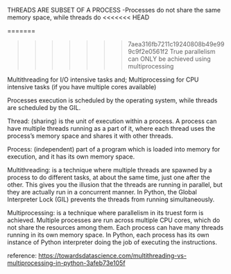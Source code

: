 THREADS ARE SUBSET OF A PROCESS -Processes do not share the same memory space, while threads do 
<<<<<<< HEAD

=======
>>>>>>> 7aea316fb7211c19240808b49e999c9f2e0561f2
True parallelism can ONLY be achieved using multiprocessing

Multithreading for I/O intensive tasks and;
Multiprocessing for CPU intensive tasks (if you have multiple cores available)

Processes execution is scheduled by the operating system, while threads are scheduled by the GIL.

Thread: (sharing)  is the unit of execution within a process. A process can have multiple threads running as a part of it, 
where each thread uses the process’s memory space and shares it with other threads.

Process: (independent) part of a program which is loaded into memory for execution, and it has its own memory space.

Multithreading: is a technique where multiple threads are spawned by a process to do different tasks, at about the same 
time, just one after the other. This gives you the illusion that the threads are running in parallel, but they are actually 
run in a concurrent manner. In Python, the Global Interpreter Lock (GIL) prevents the threads from running simultaneously.

Multiprocessing: is a technique where parallelism in its truest form is achieved. Multiple processes are run across multiple 
CPU cores, which do not share the resources among them. Each process can have many threads running in its own memory space. 
In Python, each process has its own instance of Python interpreter doing the job of executing the instructions.

reference: https://towardsdatascience.com/multithreading-vs-multiprocessing-in-python-3afeb73e105f


